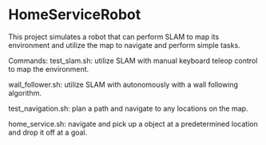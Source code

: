 # HomeServiceRobot

This project simulates a robot that can perform SLAM to map its environment and utilize the map to navigate and perform simple tasks.

Commands:
test_slam.sh: utilize SLAM with manual keyboard teleop control to map the environment.

wall_follower.sh: utilize SLAM with autonomously with a wall following algorithm.

test_navigation.sh: plan a path and navigate to any locations on the map.

home_service.sh: navigate and pick up a object at a predetermined location and drop it off at a goal.

